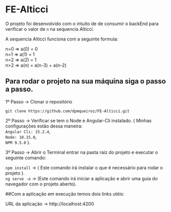 # FE-Alticci

O projeto foi desenvolvido com o intuito de de consumir o backEnd para verificar o valor de `n` na sequencia Alticci.

A sequencia Alticci funciona com a seguinte formula:

n=0 => a(0) = 0 <br>
n=1 => a(1) = 1 <br>
n=2 => a(2) = 1 <br>
n>2 => a(n) = a(n-3) + a(n-2) <br>

## Para rodar o projeto na sua máquina siga o passo a passo.

1º Passo -> Clonar o repositório

`git clone https://github.com/dpmqueiroz/FE-Alticci.git`

2º Passo -> Verificar se tem o Node e Angular-Cli instalado. ( Minhas configurações estão dessa maneira: <br>`Angular Cli: 15.2.4`, <br>`Node: 18.15.0`,
<br>`NPM 9.5.0` ).

3º Passo -> Abrir o Terminal entrar na pasta raiz do projeto e executar o seguinte comando:

`npm install` -> ( Este comando irá instalar o que é necessário para rodar o projeto ). <br>
`ng serve -o` -> (Este comando irá iniciar a aplicação e abrir uma guia do navegador com o projeto aberto).

##Com a aplicação em execução temos dois links utéis:

URL da aplicação -> http://localhost:4200 
